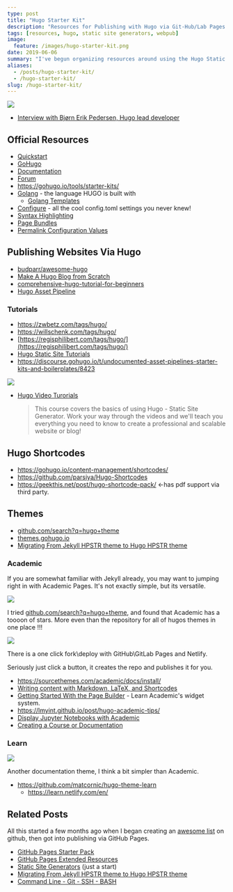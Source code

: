 ```yaml
---
type: post
title: "Hugo Starter Kit"
description: "Resources for Publishing with Hugo via Git-Hub/Lab Pages."
tags: [resources, hugo, static site generators, webpub]
image:
  feature: /images/hugo-starter-kit.png
date: 2019-06-06
summary: "I've begun organizing resources around using the Hugo Static Site Generator. Official Resources, Tutorials, Themes, Sortcodes and More!"
aliases:
  - /posts/hugo-starter-kit/
  - /hugo-starter-kit/
slug: /hugo-starter-kit/
---
```



![](https://infominer.id/web-work/images/hugo-starter-kit.png)

* [Interview with Bjørn Erik Pedersen, Hugo lead developer](https://www.thenewdynamic.org/article/2017-10-03-interview-hugo-lead-developer/)

## Official Resources

* [Quickstart](https://gohugo.io/getting-started/quick-start/)
* [GoHugo](https://gohugo.io)
* [Documentation](https://gohugo.io/documentation/)
* [Forum](https://discourse.gohugo.io)
* https://gohugo.io/tools/starter-kits/
* [Golang](https://golang.org/) - the language HUGO is built with
  * [Golang Templates](https://golang.org/pkg/text/template/)
* [Configure](https://gohugo.io/getting-started/configuration/) - all the cool config.toml settings you never knew!
* [Syntax Highlighting](https://gohugo.io/content-management/syntax-highlighting/)
* [Page Bundles](https://gohugo.io/content-management/page-bundles/)
* [Permalink Configuration Values](https://gohugo.io/content-management/urls/#permalink-configuration-values)


## Publishing Websites Via Hugo

* [budparr/awesome-hugo](https://github.com/budparr/awesome-hugo/)
* [Make A Hugo Blog from Scratch](https://zwbetz.com/make-a-hugo-blog-from-scratch/)
* [comprehensive-hugo-tutorial-for-beginners](https://discourse.gohugo.io/t/comprehensive-hugo-tutorial-for-beginners/12586/4)
* [Hugo Asset Pipeline](https://blog.carlmjohnson.net/post/2017/hugo-asset-pipeline/)


### Tutorials

* https://zwbetz.com/tags/hugo/ 
* https://willschenk.com/tags/hugo/ 
* [https://regisphilibert.com/tags/hugo/](https://regisphilibert.com/tags/hugo/)
* [Hugo Static Site Tutorials](https://kodify.net/hugo-static-site-tutorials/)
* https://discourse.gohugo.io/t/undocumented-asset-pipelines-starter-kits-and-boilerplates/8423

![](https://imgur.com/udN9Kcs.png)

* [Hugo Video Turorials](https://www.youtube.com/playlist?list=PLLAZ4kZ9dFpOnyRlyS-liKL5ReHDcj4G3)
  >This course covers the basics of using Hugo - Static Site Generator. Work your way through the videos and we'll teach you everything you need to know to create a professional and scalable website or blog!

## Hugo Shortcodes

* https://gohugo.io/content-management/shortcodes/
* https://github.com/parsiya/Hugo-Shortcodes
* https://geekthis.net/post/hugo-shortcode-pack/ <-has pdf support via third party.

## Themes

* [github.com/search?q=hugo+theme](https://github.com/search?q=hugo+theme)
* [themes.gohugo.io](https://themes.gohugo.io/)
* [Migrating From Jekyll HPSTR theme to Hugo HPSTR theme](https://infominer.id/web-work/migrate-jekyll-hpstr-hugo/)

### Academic

If you are somewhat familiar with Jekyll already, you may want to jumping right in with Academic Pages. It's not exactly simple, but its versatile.

![](https://imgur.com/JpASy3c.png)

I tried [github.com/search?q=hugo+theme](https://github.com/search?q=hugo+theme), and found that Academic has a toooon of stars. More even than the repository for all of hugos themes in one place !!!

![](https://imgur.com/25btYyt.png)

There is a one click fork\deploy with GitHub\GitLab Pages and Netlify.

Seriously just click a button, it creates the repo and publishes it for you. 

* https://sourcethemes.com/academic/docs/install/
* [Writing content with Markdown, LaTeX, and Shortcodes](https://sourcethemes.com/academic/docs/writing-markdown-latex/)
* [Getting Started With the Page Builder](https://sourcethemes.com/academic/docs/page-builder/) - Learn Academic's widget system.
* https://lmyint.github.io/post/hugo-academic-tips/
* [Display Jupyter Notebooks with Academic](https://sourcethemes.com/academic/docs/jupyter/)
* [Creating a Course or Documentation](https://sourcethemes.com/academic/docs/managing-content/#create-a-course-or-documentation)

### Learn

![](https://imgur.com/mZfWUqyl.png)

Another documentation theme, I think a bit simpler than Academic.

* https://github.com/matcornic/hugo-theme-learn
  * https://learn.netlify.com/en/



## Related Posts

All this started a few months ago when I began creating an [awesome list](https://github.com/DIDecentralized) on github, then got into publishing via GitHub Pages.

* [GitHub Pages Starter Pack](https://infominer.id/web-work/github-pages-starter-pack/)
* [GitHub Pages Extended Resources](https://infominer.id/web-work/github-pages-extended-resources/)
* [Static Site Generators](https://infominer.id/web-work/static-site-generators) (just a start)
* [Migrating From Jekyll HPSTR theme to Hugo HPSTR theme](https://infominer.id/web-work/migrate-jekyll-hpstr-hugo/)
* [Command Line - Git - SSH - BASH](https://infominer.id/web-work/command-line-git-ssh/)
